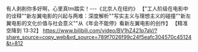 有人剥削你多好啊，心里真tm踏实！---《北京人在纽约》
【"工人阶级在电影中的诠释""新左翼电影的兴起与两难：深度解析""写实主义与理想主义的碰撞""新左翼电影的文化价值与社会意义""从《年会不能停》看新左翼电影的创作】 【精准空降到 13:32】 https://www.bilibili.com/video/BV1hZ421p7aV/?share_source=copy_web&vd_source=789f7026f99c24f5eafc304570c45124&t=812